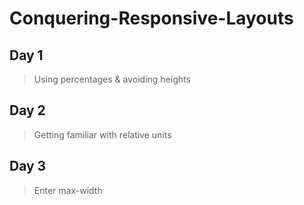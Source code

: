# Conquering-Responsive-Layouts

## Day 1

> Using percentages & avoiding heights

## Day 2

> Getting familiar with relative units

## Day 3

> Enter max-width
